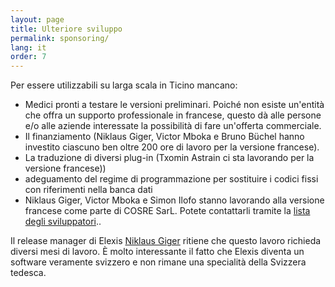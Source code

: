 ```yaml
---
layout: page
title: Ulteriore sviluppo
permalink: sponsoring/
lang: it
order: 7
---
```

Per essere utilizzabili su larga scala in Ticino mancano:

* Medici pronti a testare le versioni preliminari. Poiché non esiste un'entità che offra un supporto professionale in francese, questo dà alle persone e/o alle aziende interessate la possibilità di fare un'offerta commerciale.
* Il finanziamento (Niklaus Giger, Victor Mboka e Bruno Büchel hanno investito ciascuno ben oltre 200 ore di lavoro per la versione francese).
* La traduzione di diversi plug-in (Txomin Astrain ci sta lavorando per la versione francese))
* adeguamento del regime di programmazione per sostituire i codici fissi con riferimenti nella banca dati
* Niklaus Giger, Victor Mboka e Simon Ilofo stanno lavorando alla versione francese come parte di COSRE SarL. Potete contattarli tramite la [lista degli sviluppatori](https://sourceforge.net/mailarchive/forum.php?forum_name=elexis-develop)..

Il release manager di Elexis [Niklaus Giger]("mailto:niklaus.giger@member.fsf.org) ritiene che questo lavoro richieda diversi mesi di lavoro. È molto interessante il fatto che Elexis diventa un software veramente svizzero e non rimane una specialità della Svizzera tedesca.

